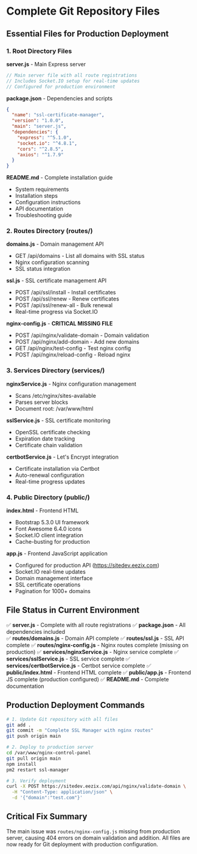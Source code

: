 # Complete Git Repository Files

## Essential Files for Production Deployment

### 1. Root Directory Files

**server.js** - Main Express server
```javascript
// Main server file with all route registrations
// Includes Socket.IO setup for real-time updates
// Configured for production environment
```

**package.json** - Dependencies and scripts
```json
{
  "name": "ssl-certificate-manager",
  "version": "1.0.0",
  "main": "server.js",
  "dependencies": {
    "express": "^5.1.0",
    "socket.io": "^4.8.1",
    "cors": "^2.8.5",
    "axios": "^1.7.9"
  }
}
```

**README.md** - Complete installation guide
- System requirements
- Installation steps
- Configuration instructions
- API documentation
- Troubleshooting guide

### 2. Routes Directory (routes/)

**domains.js** - Domain management API
- GET /api/domains - List all domains with SSL status
- Nginx configuration scanning
- SSL status integration

**ssl.js** - SSL certificate management API  
- POST /api/ssl/install - Install certificates
- POST /api/ssl/renew - Renew certificates
- POST /api/ssl/renew-all - Bulk renewal
- Real-time progress via Socket.IO

**nginx-config.js** - **CRITICAL MISSING FILE**
- POST /api/nginx/validate-domain - Domain validation
- POST /api/nginx/add-domain - Add new domains
- GET /api/nginx/test-config - Test nginx config
- POST /api/nginx/reload-config - Reload nginx

### 3. Services Directory (services/)

**nginxService.js** - Nginx configuration management
- Scans /etc/nginx/sites-available
- Parses server blocks
- Document root: /var/www/html

**sslService.js** - SSL certificate monitoring
- OpenSSL certificate checking
- Expiration date tracking
- Certificate chain validation

**certbotService.js** - Let's Encrypt integration
- Certificate installation via Certbot
- Auto-renewal configuration
- Real-time progress updates

### 4. Public Directory (public/)

**index.html** - Frontend HTML
- Bootstrap 5.3.0 UI framework
- Font Awesome 6.4.0 icons
- Socket.IO client integration
- Cache-busting for production

**app.js** - Frontend JavaScript application
- Configured for production API (https://sitedev.eezix.com)
- Socket.IO real-time updates
- Domain management interface
- SSL certificate operations
- Pagination for 1000+ domains

## File Status in Current Environment

✅ **server.js** - Complete with all route registrations
✅ **package.json** - All dependencies included  
✅ **routes/domains.js** - Domain API complete
✅ **routes/ssl.js** - SSL API complete
✅ **routes/nginx-config.js** - Nginx routes complete (missing on production)
✅ **services/nginxService.js** - Nginx service complete
✅ **services/sslService.js** - SSL service complete
✅ **services/certbotService.js** - Certbot service complete
✅ **public/index.html** - Frontend HTML complete
✅ **public/app.js** - Frontend JS complete (production configured)
✅ **README.md** - Complete documentation

## Production Deployment Commands

```bash
# 1. Update Git repository with all files
git add .
git commit -m "Complete SSL Manager with nginx routes"
git push origin main

# 2. Deploy to production server
cd /var/www/nginx-control-panel
git pull origin main
npm install
pm2 restart ssl-manager

# 3. Verify deployment
curl -X POST https://sitedev.eezix.com/api/nginx/validate-domain \
  -H "Content-Type: application/json" \
  -d '{"domain":"test.com"}'
```

## Critical Fix Summary

The main issue was `routes/nginx-config.js` missing from production server, causing 404 errors on domain validation and addition. All files are now ready for Git deployment with production configuration.